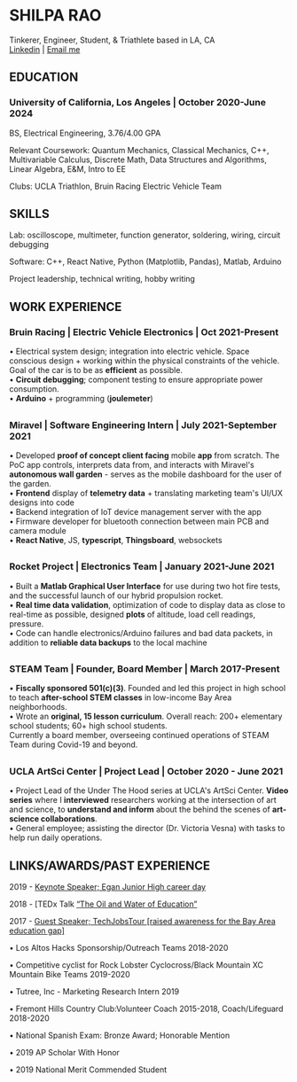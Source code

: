 # SHILPA RAO
Tinkerer, Engineer, Student, & Triathlete based in LA, CA\
[Linkedin](linkedin.com/in/rao-shilpa/) | [Email me](mailto:raoshilpa@g.ucla.edu)


## EDUCATION 
### University of California, Los Angeles | October 2020-June 2024
BS, Electrical Engineering, 3.76/4.00 GPA

Relevant Coursework: Quantum Mechanics, Classical Mechanics, C++, Multivariable Calculus, Discrete Math, Data Structures and Algorithms, Linear Algebra, E&M, Intro to EE

Clubs: UCLA Triathlon, Bruin Racing Electric Vehicle Team


## SKILLS 
Lab: oscilloscope, multimeter, function generator, soldering, wiring, circuit debugging

Software: C++, React Native, Python (Matplotlib, Pandas), Matlab, Arduino

Project leadership, technical writing, hobby writing


## WORK EXPERIENCE

### Bruin Racing | Electric Vehicle Electronics | Oct 2021-Present
• Electrical system design; integration into electric vehicle. Space conscious design + working within the physical constraints of the vehicle. Goal of the car is to be as **efficient** as possible.\
• **Circuit debugging**; component testing to ensure appropriate power consumption.\
• **Arduino** + programming (**joulemeter**)

## 

### Miravel | Software Engineering Intern | July 2021-September 2021
• Developed **proof of concept client facing** mobile **app** from scratch. The PoC app controls, interprets data from, and interacts with Miravel's **autonomous wall garden** - serves as the mobile dashboard for the user of the garden.\
• **Frontend** display of **telemetry data** + translating marketing team's UI/UX designs into code\
• Backend integration of IoT device management server with the app\
• Firmware developer for bluetooth connection between main PCB and camera module\
• **React Native**, JS, **typescript**, **Thingsboard**, websockets

## 

### Rocket Project | Electronics Team | January 2021-June 2021
• Built a **Matlab Graphical User Interface** for use during two hot fire tests, and the successful launch of our hybrid propulsion rocket.\
• **Real time data validation**, optimization of code to display data as close to real-time as possible, designed **plots** of altitude, load cell readings, pressure.\
• Code can handle electronics/Arduino failures and bad data packets, in addition to **reliable data backups** to the local machine

## 

### STEAM Team | Founder, Board Member | March 2017-Present
• **Fiscally sponsored 501(c)(3)**. Founded and led this project in high school to teach **after-school STEM classes** in low-income Bay Area neighborhoods.\
• Wrote an **original, 15 lesson curriculum**. Overall reach: 200+ elementary school students; 60+ high school students.\
Currently a board member, overseeing continued operations of STEAM Team during Covid-19 and beyond.

## 

### UCLA ArtSci Center | Project Lead | October 2020 - June 2021
• Project Lead of the Under The Hood series at UCLA's ArtSci Center. **Video series** where I **interviewed** researchers working at the intersection of art and science, to **understand and inform** about the behind the scenes of **art-science collaborations**.\
• General employee; assisting the director (Dr. Victoria Vesna) with tasks to help run daily operations.

## 

## LINKS/AWARDS/PAST EXPERIENCE
2019 - [Keynote Speaker; Egan Junior High career day](https://docs.google.com/document/d/16NayvdfVF5YLepgT3DZNs8v2pzVO3Ob1EYPk4ntGdNQ/edit)

2018 - [TEDx Talk [“The Oil and Water of Education”](https://www.youtube.com/watch?v=5HnE2CELDxA)

2017 - [Guest Speaker; TechJobsTour [raised awareness for the Bay Area education gap]](https://techjobstour.com/speakers/shilpa-rao/)

• Los Altos Hacks Sponsorship/Outreach Teams 2018-2020

• Competitive cyclist for Rock Lobster Cyclocross/Black Mountain XC Mountain Bike Teams 2019-2020

• Tutree, Inc - Marketing Research Intern 2019

• Fremont Hills Country Club:Volunteer Coach 2015-2018, Coach/Lifeguard 2018-2020

• National Spanish Exam: Bronze Award; Honorable Mention

• 2019 AP Scholar With Honor

• 2019 National Merit Commended Student

